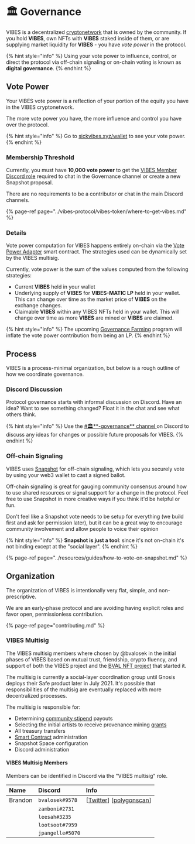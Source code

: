 # 🏛️ Governance

VIBES is a decentralized [cryptonetwork](../vibes-protocol/vibes-token/) that is owned by the community. If you hold **VIBES**, own NFTs with **VIBES** staked inside of them, or are supplying market liquidity for **VIBES** - you have _vote power_ in the protocol. 

{% hint style="info" %}
Using your vote power to influence, control, or direct the protocol via off-chain signaling or on-chain voting is known as **digital governance**.
{% endhint %}

## Vote Power

Your VIBES vote power is a reflection of your portion of the equity you have in the VIBES cryptonetwork. 

The more vote power you have, the more influence and control you have over the protocol.

{% hint style="info" %}
Go to [sickvibes.xyz/wallet](https://sickvibes.xyz/wallet) to see your vote power.
{% endhint %}

### Membership Threshold

Currently, you must have **10,000 vote power** to get the [VIBES Member Discord role](../resources/guides/how-to-get-vibes-discord-roles.md) required to chat in the Governance channel or create a new Snapshot proposal.

There are no requirements to be a contributor or chat in the main Discord channels.

{% page-ref page="../vibes-protocol/vibes-token/where-to-get-vibes.md" %}

### Details

Vote power computation for VIBES happens entirely on-chain via the [Vote Power Adapter](../resources/architecture.md) smart contract. The strategies used can be dynamically set by the VIBES multisig.

Currently, vote power is the sum of the values computed from the following strategies:

* Current **VIBES** held in your wallet
* Underlying supply of **VIBES** for **VIBES-MATIC LP** held in your wallet. This can change over time as the market price of **VIBES** on the exchange changes. 
* Claimable **VIBES** within any VIBES NFTs held in your wallet. This will change over time as more **VIBES** are mined or **VIBES** are claimed.

{% hint style="info" %}
The upcoming [Governance Farming](../vibes-protocol/governance-farming.md) program will inflate the vote power contribution from being an LP.
{% endhint %}

## Process

VIBES is a process-minimal organization, but below is a rough outline of how we coordinate governance.

### Discord Discussion

Protocol governance starts with informal discussion on Discord. Have an idea? Want to see something changed? Float it in the chat and see what others think. 

{% hint style="info" %}
Use the [\#🏛️**-governance** channel ](https://discord.gg/C5TFZVjSZ5)on Discord to discuss any ideas for changes or possible future proposals for VIBES.
{% endhint %}

### Off-chain Signaling

VIBES uses [Snapshot](https://snapshot.org/#/sickvibes.eth) for off-chain signaling, which lets you securely vote by using your web3 wallet to cast a signed ballot. 

Off-chain signaling is great for gauging community consensus around how to use shared resources or signal support for a change in the protocol. Feel free to use Snapshot in more creative ways if you think it'd be helpful or fun.

Don't feel like a Snapshot vote needs to be setup for everything \(we build first and ask for permission later\), but it can be a great way to encourage community involvement and allow people to voice their opinion

{% hint style="info" %}
**Snapshot is just a tool**: since it's not on-chain it's not binding except at the "social layer". 
{% endhint %}

{% page-ref page="../resources/guides/how-to-vote-on-snapshot.md" %}

## Organization

The organization of VIBES is intentionally very flat, simple, and non-prescriptive.

We are an early-phase protocol and are avoiding having explicit roles and favor open, permissionless contribution. 

{% page-ref page="contributing.md" %}

### VIBES Multisig

The VIBES multisig members where chosen by @bvalosek in the initial phases of VIBES based on mutual trust, friendship, crypto fluency, and support of both the VIBES project and the [BVAL NFT project](../resources/updates/prologue.md) that started it.

The multisig is currently a social-layer coordination group until Gnosis deploys their Safe product later in July 2021. It's possible that responsibilities of the multisig are eventually replaced with more decentralized processes.

The multisig is responsible for:

* Determining [community stipend](contributing.md) payouts
* Selecting the initial artists to receive provenance mining [grants](../vibes-protocol/vibes-token/#provenance-mining-grant-program) 
* All treasury transfers
* [Smart Contract](../resources/architecture.md) administration
* Snapshot Space configuration
* Discord administration

#### VIBES Multisig Members

Members can be identified in Discord via the "VIBES multisig" role.

| Name | Discord | Info |
| :--- | :--- | :--- |
| Brandon | `bvalosek#9578` | \[[Twitter](https://twitter.com/bvalosek)\] \[[polygonscan](https://polygonscan.com/address/0x303eefedee1ba8e5d507a55465d946b2fea18583)\] |
|  | `zamboni#2731` |  |
|  | `leesah#3235` |  |
|  | `lootsoot#7959` |  |
|  | `jpangelle#5070` |  |




